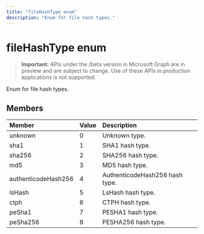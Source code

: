 ---title: "fileHashType enum"description: "Enum for file hash types."---# fileHashType enum

> **Important:** APIs under the /beta version in Microsoft Graph are in preview and are subject to change. Use of these APIs in production applications is not supported.

Enum for file hash types.

## Members

|Member|Value|Description|
|:---|:---|:---|
|unknown|0|Unknown type.|
|sha1|1|SHA1 hash type.|
|sha256|2| SHA256 hash type.|
|md5|3| MD5 hash type.|
|authenticodeHash256|4| AuthenticodeHash256 hash type.|
|lsHash|5| LsHash hash type.|
|ctph|6| CTPH hash type.|
|peSha1|7| PESHA1 hash type.|
|peSha256|8| PESHA256 hash type.|
